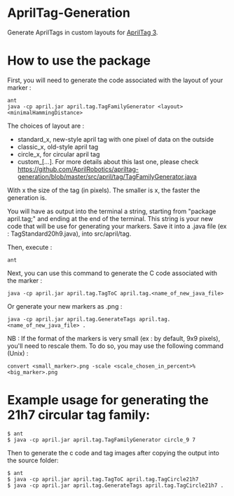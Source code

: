 AprilTag-Generation
===================

Generate AprilTags in custom layouts for [AprilTag 3](https://github.com/AprilRobotics/apriltag-generation).

# How to use the package

First, you will need to generate the code associated with the layout of your marker : 

~~~
ant
java -cp april.jar april.tag.TagFamilyGenerator <layout> <minimalHammingDistance>
~~~
The choices of layout are : 
- standard_x, new-style april tag with one pixel of data on the outside
- classic_x, old-style april tag
- circle_x, for circular april tag 
- custom_[...]. For more details about this last one, please check https://github.com/AprilRobotics/apriltag-generation/blob/master/src/april/tag/TagFamilyGenerator.java

With x the size of the tag (in pixels). The smaller is x, the faster the generation is.

You will have as output into the terminal a string, starting from "package april.tag;" and ending at the end of the terminal.
This string is your new code that will be use for generating your markers. Save it into a .java file (ex : TagStandard20h9.java), into src/april/tag.

Then, execute : 

~~~ 
ant
~~~

Next, you can use this command to generate the C code associated with the marker : 

~~~
java -cp april.jar april.tag.TagToC april.tag.<name_of_new_java_file>
~~~

Or generate your new markers as .png : 

~~~
java -cp april.jar april.tag.GenerateTags april.tag.<name_of_new_java_file> .
~~~

NB : If the format of the markers is very small (ex : by default, 9x9 pixels), you'll need to rescale them. To do so, you may use the following command (Unix) : 

~~~
convert <small_marker>.png -scale <scale_chosen_in_percent>% <big_marker>.png
~~~

# Example usage for generating the 21h7 circular tag family:


```
$ ant
$ java -cp april.jar april.tag.TagFamilyGenerator circle_9 7
```
Then to generate the c code and tag images after copying the output into the source folder:
```
$ ant
$ java -cp april.jar april.tag.TagToC april.tag.TagCircle21h7
$ java -cp april.jar april.tag.GenerateTags april.tag.TagCircle21h7 .
```
